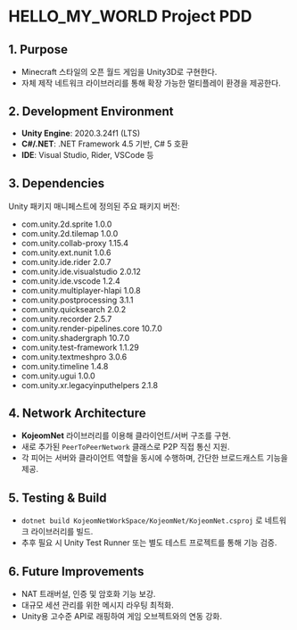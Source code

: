 # HELLO_MY_WORLD Project PDD

## 1. Purpose
- Minecraft 스타일의 오픈 월드 게임을 Unity3D로 구현한다.
- 자체 제작 네트워크 라이브러리를 통해 확장 가능한 멀티플레이 환경을 제공한다.

## 2. Development Environment
- **Unity Engine**: 2020.3.24f1 (LTS)
- **C#/.NET**: .NET Framework 4.5 기반, C# 5 호환
- **IDE**: Visual Studio, Rider, VSCode 등

## 3. Dependencies
Unity 패키지 매니페스트에 정의된 주요 패키지 버전:
- com.unity.2d.sprite 1.0.0
- com.unity.2d.tilemap 1.0.0
- com.unity.collab-proxy 1.15.4
- com.unity.ext.nunit 1.0.6
- com.unity.ide.rider 2.0.7
- com.unity.ide.visualstudio 2.0.12
- com.unity.ide.vscode 1.2.4
- com.unity.multiplayer-hlapi 1.0.8
- com.unity.postprocessing 3.1.1
- com.unity.quicksearch 2.0.2
- com.unity.recorder 2.5.7
- com.unity.render-pipelines.core 10.7.0
- com.unity.shadergraph 10.7.0
- com.unity.test-framework 1.1.29
- com.unity.textmeshpro 3.0.6
- com.unity.timeline 1.4.8
- com.unity.ugui 1.0.0
- com.unity.xr.legacyinputhelpers 2.1.8

## 4. Network Architecture
- **KojeomNet** 라이브러리를 이용해 클라이언트/서버 구조를 구현.
- 새로 추가된 `PeerToPeerNetwork` 클래스로 P2P 직접 통신 지원.
- 각 피어는 서버와 클라이언트 역할을 동시에 수행하며, 간단한 브로드캐스트 기능을 제공.

## 5. Testing & Build
- `dotnet build KojeomNetWorkSpace/KojeomNet/KojeomNet.csproj` 로 네트워크 라이브러리를 빌드.
- 추후 필요 시 Unity Test Runner 또는 별도 테스트 프로젝트를 통해 기능 검증.

## 6. Future Improvements
- NAT 트래버설, 인증 및 암호화 기능 보강.
- 대규모 세션 관리를 위한 메시지 라우팅 최적화.
- Unity용 고수준 API로 래핑하여 게임 오브젝트와의 연동 강화.
